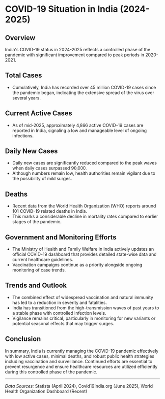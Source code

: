# COVID-19 Situation in India (2024-2025)

## Overview
India's COVID-19 status in 2024-2025 reflects a controlled phase of the pandemic with significant improvement compared to peak periods in 2020-2021.

## Total Cases
- Cumulatively, India has recorded over 45 million COVID-19 cases since the pandemic began, indicating the extensive spread of the virus over several years.

## Current Active Cases
- As of mid-2025, approximately 4,866 active COVID-19 cases are reported in India, signaling a low and manageable level of ongoing infections.

## Daily New Cases
- Daily new cases are significantly reduced compared to the peak waves when daily cases surpassed 90,000.
- Although numbers remain low, health authorities remain vigilant due to the possibility of mild surges.

## Deaths
- Recent data from the World Health Organization (WHO) reports around 101 COVID-19 related deaths in India.
- This marks a considerable decline in mortality rates compared to earlier stages of the pandemic.

## Government and Monitoring Efforts
- The Ministry of Health and Family Welfare in India actively updates an official COVID-19 dashboard that provides detailed state-wise data and current healthcare guidelines.
- Vaccination campaigns continue as a priority alongside ongoing monitoring of case trends.

## Trends and Outlook
- The combined effect of widespread vaccination and natural immunity has led to a reduction in severity and fatalities.
- India has transitioned from the high-transmission waves of past years to a stable phase with controlled infection levels.
- Vigilance remains critical, particularly in monitoring for new variants or potential seasonal effects that may trigger surges.

## Conclusion
In summary, India is currently managing the COVID-19 pandemic effectively with low active cases, minimal deaths, and robust public health strategies including vaccination and surveillance. Continued efforts are essential to prevent resurgence and ensure healthcare resources are utilized efficiently during this controlled phase of the pandemic.

---
*Data Sources:* Statista (April 2024), Covid19India.org (June 2025), World Health Organization Dashboard (Recent)